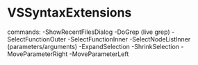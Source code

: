 # VSSyntaxExtensions
commands:
-ShowRecentFilesDialog
-DoGrep (live grep)
-SelectFunctionOuter
-SelectFunctionInner
-SelectNodeListInner (parameters/arguments)
-ExpandSelection
-ShrinkSelection
-MoveParameterRight
-MoveParameterLeft
